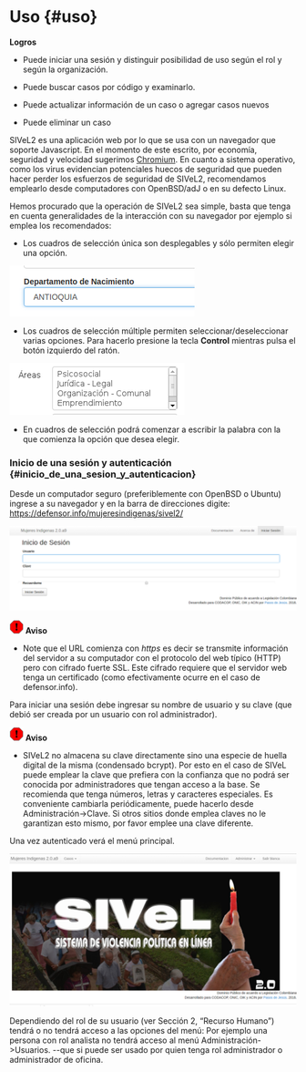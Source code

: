 
# Uso  {#uso}

**Logros**

* Puede iniciar una sesión y distinguir posibilidad de uso según el rol y según la 
organización.

* Puede buscar casos por código y examinarlo.

* Puede actualizar información de un caso o agregar casos nuevos

* Puede eliminar un caso

SIVeL2 es una aplicación web por lo que se usa con un navegador que soporte 
Javascript. En el momento de este escrito, por economía, seguridad y velocidad 
sugerimos [Chromium](https://www.google.com/chrome/browser/desktop/index.html). 
En cuanto a sistema operativo, como los virus evidencian potenciales huecos de 
seguridad que pueden hacer perder los esfuerzos de seguridad de SIVeL2, 
recomendamos emplearlo desde computadores con OpenBSD/adJ o en su defecto Linux.

Hemos procurado que la operación de SIVeL2 sea simple, basta que tenga en cuenta 
generalidades de la interacción con su navegador por ejemplo si emplea los recomendados:

* Los cuadros de selección única son desplegables y sólo permiten elegir una opción.
 
![Cuadro de Selección Unica](img/seleccion_unica.png)

* Los cuadros de selección múltiple permiten seleccionar/deseleccionar varias 
opciones. Para hacerlo presione la tecla **Control** mientras pulsa el botón 
izquierdo del ratón.

![Cuadro de Selección Múltiple](img/selmultiple.png)

* En cuadros de selección podrá comenzar a escribir la palabra con la que comienza 
la opción que desea elegir.

### Inicio de una sesión y autenticación {#inicio_de_una_sesion_y_autenticacion}

Desde un computador seguro (preferiblemente con OpenBSD o Ubuntu) ingrese a su 
navegador y en la barra de direcciones digite: 
<https://defensor.info/mujeresindigenas/sivel2/>

![Autenticación](img/autenticacion.png)

![Aviso](img/aviso.png)	
**Aviso**

* Note que el URL comienza con *https* es decir se transmite información del servidor 
a su computador con el protocolo del web típico (HTTP) pero con cifrado fuerte SSL. 
Este cifrado requiere que el servidor web tenga un certificado (como efectivamente
ocurre en el caso de defensor.info).

Para iniciar una sesión debe ingresar su nombre de usuario y su clave (que debió 
ser creada por un usuario con rol administrador).

![Aviso](img/aviso.png)	
**Aviso**

* SIVeL2 no almacena su clave directamente sino una especie de huella digital de la 
misma (condensado bcrypt). Por esto en el caso de SIVeL puede emplear la clave que 
prefiera con la confianza que no podrá ser conocida por administradores que tengan acceso a la base. 
Se recomienda que tenga números, letras y caracteres especiales. 
Es conveniente cambiarla periódicamente, puede hacerlo desde Administración->Clave.
Si otros sitios donde emplea claves no le garantizan esto mismo, por favor emplee una
clave diferente.

Una vez autenticado verá el menú principal.

![Menu Principal](img/menu_principal.png)

Dependiendo del rol de su usuario (ver Sección 2, “Recurso Humano”) tendrá o no 
tendrá acceso a las opciones del menú: Por ejemplo una persona con rol analista no 
tendrá acceso al menú Administración->Usuarios. --que si puede ser usado por
quien tenga rol administrador o administrador de oficina.


